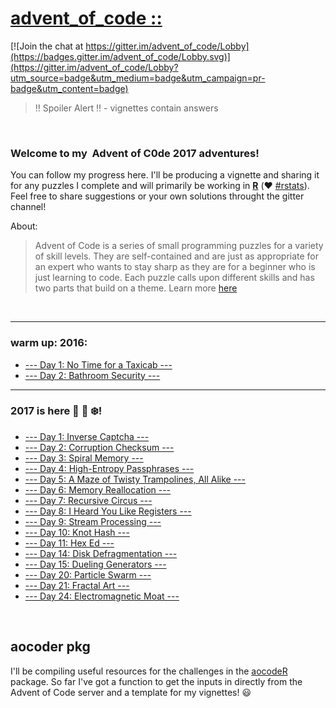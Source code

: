 # [advent_of_code ::](https://adventofcode.com/)

[![Join the chat at https://gitter.im/advent_of_code/Lobby](https://badges.gitter.im/advent_of_code/Lobby.svg)](https://gitter.im/advent_of_code/Lobby?utm_source=badge&utm_medium=badge&utm_campaign=pr-badge&utm_content=badge)

> ‼️ Spoiler Alert ‼️ - vignettes contain answers


<br>

### Welcome to my  **Advent of C0de 2017** adventures! 
You can follow my progress here. I'll be producing a vignette and sharing it for any puzzles I complete and will primarily be working in [**R**](https://www.r-project.org/) (❤️ [#rstats](https://twitter.com/search?q=%23rstats&src=tyah)). Feel free to share suggestions or your own solutions throught the gitter channel!


About:
> Advent of Code is a series of small programming puzzles for a variety of skill levels. They are self-contained and are just as appropriate for an expert who wants to stay sharp as they are for a beginner who is just learning to code. Each puzzle calls upon different skills and has two parts that build on a theme. Learn more [here](https://adventofcode.com/2017/about)

<br>

***

### warm up: 2016: 

- [--- Day 1: No Time for a Taxicab ---](http://annakrystalli.me/advent_of_code/puzzles/warm-up_2016ex.nb.html)
- [--- Day 2: Bathroom Security ---](http://annakrystalli.me/advent_of_code/puzzles/Day2_16.html)

***

### 2017 is here 🎄 🎅 ❄️!

- [--- Day 1: Inverse Captcha ---](http://annakrystalli.me/advent_of_code/puzzles/Day1_17.html)
- [--- Day 2: Corruption Checksum ---](http://annakrystalli.me/advent_of_code/puzzles/Day2_17.html)
- [--- Day 3: Spiral Memory ---](http://annakrystalli.me/advent_of_code/puzzles/Day3_17.html)
- [--- Day 4: High-Entropy Passphrases ---](http://annakrystalli.me/advent_of_code/puzzles/Day4_17.html)
- [--- Day 5: A Maze of Twisty Trampolines, All Alike ---](http://annakrystalli.me/advent_of_code/puzzles/Day5_17.html)
- [--- Day 6: Memory Reallocation ---](http://annakrystalli.me/advent_of_code/puzzles/Day6_17.html)
- [--- Day 7: Recursive Circus ---](http://annakrystalli.me/advent_of_code/puzzles/Day7_17.html)
- [--- Day 8: I Heard You Like Registers ---](http://annakrystalli.me/advent_of_code/puzzles/Day8_17.nb.html)
- [--- Day 9: Stream Processing ---](http://annakrystalli.me/advent_of_code/puzzles/Day9_17.nb.html)
- [--- Day 10: Knot Hash ---](http://annakrystalli.me/advent_of_code/puzzles/Day10_17.nb.html)
- [--- Day 11: Hex Ed ---](http://annakrystalli.me/advent_of_code/puzzles/Day11_17.html)
- [--- Day 14: Disk Defragmentation ---](http://annakrystalli.me/advent_of_code/puzzles/Day14_17.nb.html)
- [--- Day 15: Dueling Generators ---](http://annakrystalli.me/advent_of_code/puzzles/Day15_17.html)
- [--- Day 20: Particle Swarm ---](http://annakrystalli.me/advent_of_code/puzzles/Day20_17.nb.html)
- [--- Day 21: Fractal Art ---](http://annakrystalli.me/advent_of_code/puzzles/Day21_17.nb.html)
- [--- Day 24: Electromagnetic Moat ---](http://annakrystalli.me/advent_of_code/puzzles/Day24_17.nb.html)

<br>


## aocoder pkg

I'll be compiling useful resources for the challenges in the [aocodeR](https://github.com/annakrystalli/aocodeR) package. So far I've got a function to get the inputs in directly from the Advent of Code server and a template for my vignettes! 😃
